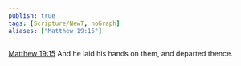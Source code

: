 ```yaml
---
publish: true
tags: [Scripture/NewT, noGraph]
aliases: ["Matthew 19:15"]
---
```

[Matthew 19:15](https://churchofjesuschrist.org/study/scriptures/nt/matt/19?lang=eng&id=p15#p15) And he laid his hands on them, and departed thence.
